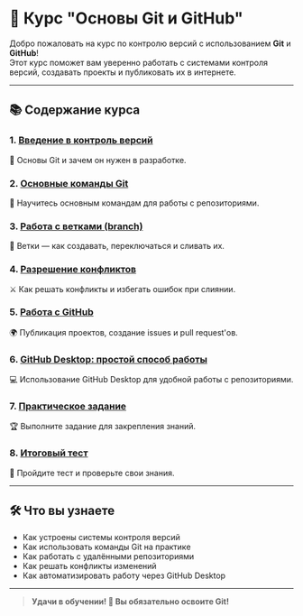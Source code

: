 
# 🚀 Курс "Основы Git и GitHub"

Добро пожаловать на курс по контролю версий с использованием **Git** и **GitHub**!  
Этот курс поможет вам уверенно работать с системами контроля версий, создавать проекты и публиковать их в интернете.

---

## 📚 Содержание курса

### 1. [Введение в контроль версий](01_intro_to_git.md)  
   📘 Основы Git и зачем он нужен в разработке.

### 2. [Основные команды Git](02_basic_git_commands.md)  
   📝 Научитесь основным командам для работы с репозиториями.

### 3. [Работа с ветками (branch)](03_git_branches.md)  
   🌱 Ветки — как создавать, переключаться и сливать их.

### 4. [Разрешение конфликтов](04_git_conflicts.md)  
   ⚔️ Как решать конфликты и избегать ошибок при слиянии.

### 5. [Работа с GitHub](05_github_basics.md)  
   🌍 Публикация проектов, создание issues и pull request'ов.

### 6. [GitHub Desktop: простой способ работы](06_github_desktop.md)  
   💻 Использование GitHub Desktop для удобной работы с репозиториями.

### 7. [Практическое задание](07_practice_assignment.md)  
   🏆 Выполните задание для закрепления знаний.

### 8. [Итоговый тест](08_final_quiz.md)  
   📝 Пройдите тест и проверьте свои знания.

---

## 🛠 Что вы узнаете

- Как устроены системы контроля версий
- Как использовать команды Git на практике
- Как работать с удалёнными репозиториями
- Как решать конфликты изменений
- Как автоматизировать работу через GitHub Desktop

---

> **Удачи в обучении! 🚀 Вы обязательно освоите Git!**
